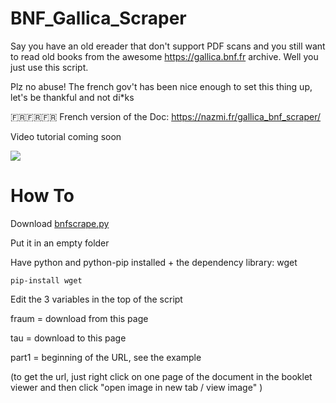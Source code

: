 # BNF_Gallica_Scraper

Say you have an old ereader that don't support PDF scans and you still want to read old books from the awesome https://gallica.bnf.fr archive. Well you just use this script.

Plz no abuse! The french gov't has been nice enough to set this thing up, let's be thankful and not di\*ks

🇫🇷🇫🇷🇫🇷 French version of the Doc: https://nazmi.fr/gallica_bnf_scraper/

Video tutorial coming soon

![](https://nazmi.fr/journal/wp-content/uploads/2020/04/gallica_pirate_scraper_t%C3%A9l%C3%A9charger.png)

# How To

Download [bnfscrape.py](https://raw.githubusercontent.com/nazmifr/BNF_Gallica_Scraper/master/bnfscrape.py)

Put it in an empty folder

Have python and python-pip installed + the dependency library: wget 

```pip-install wget```

Edit the 3 variables in the top of the script

fraum = download from this page

tau = download to this page

part1 = beginning of the URL, see the example

(to get the url, just right click on one page of the document in the booklet viewer and then click "open image in new tab / view image" )
